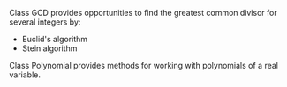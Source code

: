 Class GCD provides opportunities to find the greatest common divisor for several integers by:
 - Euclid's algorithm
 - Stein algorithm


Class Polynomial provides methods for working with polynomials of a real variable.